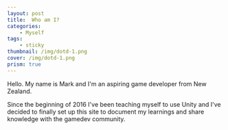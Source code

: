 ```yaml
---
layout: post
title:  Who am I?
categories:
    - Myself
tags:
    - sticky
thumbnail: /img/dotd-1.png
cover: /img/dotd-1.png
prism: true
---
```


Hello. My name is Mark and I'm an aspiring game developer from New Zealand.

Since the beginning of 2016 I've been teaching myself to use Unity and I've decided to finally set up this site to document my learnings and share knowledge with the gamedev community.

<!-- Jekyll also offers powerful support for code snippets:
{% highlight ruby %}
def print_hi(name)
  puts "Hi, #{name}"
end
print_hi('Tom')
#=> prints 'Hi, Tom' to STDOUT.
{% endhighlight %} -->

<!-- Check out the [Jekyll docs][jekyll-docs] for more info on how to get the most out of Jekyll. File all bugs/feature requests at [Jekyll’s GitHub repo][jekyll-gh]. If you have questions, you can ask them on [Jekyll Talk][jekyll-talk]. -->

<!-- [jekyll-docs]: http://jekyllrb.com/docs/home
[jekyll-gh]:   https://github.com/jekyll/jekyll
[jekyll-talk]: https://talk.jekyllrb.com/ -->
